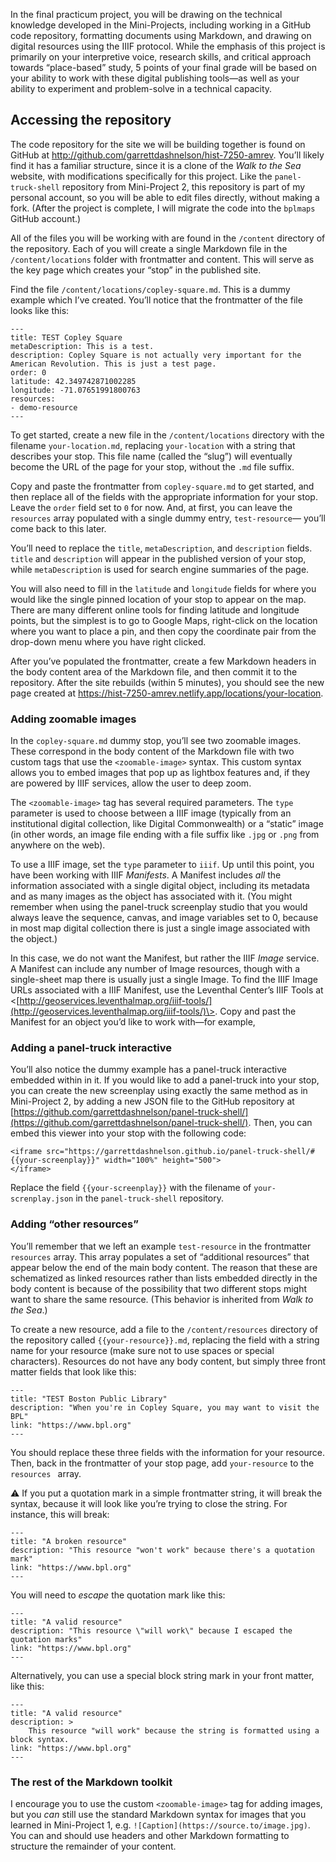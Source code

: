 In the final practicum project, you will be drawing on the technical knowledge developed in the Mini-Projects, including working in a GitHub code repository, formatting documents using Markdown, and drawing on digital resources using the IIIF protocol. While the emphasis of this project is primarily on your interpretive voice, research skills, and critical approach towards “place-based” study, 5 points of your final grade will be based on your ability to work with these digital publishing tools—as well as your ability to experiment and problem-solve in a technical capacity.

## Accessing the repository

The code repository for the site we will be building together is found on GitHub at <http://github.com/garrettdashnelson/hist-7250-amrev>. You’ll likely find it has a familiar structure, since it is a clone of the _Walk to the Sea_ website, with modifications specifically for this project. Like the `panel-truck-shell` repository from Mini-Project 2, this repository is part of my personal account, so you will be able to edit files directly, without making a fork. (After the project is complete, I will migrate the code into the `bplmaps` GitHub account.)
 
All of the files you will be working with are found in the `/content` directory of the repository. Each of you will create a single Markdown file in the `/content/locations` folder with frontmatter and content. This will serve as the key page which creates your “stop” in the published site.

Find the file `/content/locations/copley-square.md`. This is a dummy example which I’ve created. You’ll notice that the frontmatter of the file looks like this:

``` 
---
title: TEST Copley Square
metaDescription: This is a test.
description: Copley Square is not actually very important for the American Revolution. This is just a test page.
order: 0
latitude: 42.349742871002285
longitude: -71.07651991800763
resources:
- demo-resource
---
```

To get started, create a new file in the `/content/locations` directory with the filename `your-location.md`, replacing `your-location` with a string that describes your stop. This file name (called the “slug”) will eventually become the URL of the page for your stop, without the `.md` file suffix.

Copy and paste the frontmatter from `copley-square.md` to get started, and then replace all of the fields with the appropriate information for your stop. Leave the `order` field set to `0` for now. And, at first, you can leave the `resources` array populated with a single dummy entry, `test-resource`— you’ll come back to this later.

You’ll need to replace the `title`, `metaDescription`, and `description` fields. `title` and `description` will appear in the published version of your stop, while `metaDescription` is used for search engine summaries of the page.

You will also need to fill in the `latitude` and `longitude` fields for where you would like the single pinned location of your stop to appear on the map. There are many different online tools for finding latitude and longitude points, but the simplest is to go to Google Maps, right-click on the location where you want to place a pin, and then copy the coordinate pair from the drop-down menu where you have right clicked.

After you’ve populated the frontmatter, create a few Markdown headers in the body content area of the Markdown file, and then commit it to the repository. After the site rebuilds (within 5 minutes), you should see the new page created at <https://hist-7250-amrev.netlify.app/locations/your-location>. 

### Adding zoomable images

In the `copley-square.md` dummy stop, you’ll see two zoomable images. These correspond in the body content of the Markdown file with two custom tags that use the `<zoomable-image>` syntax. This custom syntax allows you to embed images that pop up as lightbox features and, if they are powered by IIIF services, allow the user to deep zoom.

The `<zoomable-image>` tag has several required parameters. The `type`  parameter is used to choose between a IIIF image (typically from an institutional digital collection, like Digital Commonwealth) or a “static” image (in other words, an image file ending with a file suffix like `.jpg` or `.png` from anywhere on the web). 

To use a IIIF image, set the `type` parameter to `iiif`. Up until this point, you have been working with IIIF _Manifests_. A Manifest includes _all_ the information associated with a single digital object, including its metadata and as many images as the object has associated with it. (You might remember when using the panel-truck screenplay studio that you would always leave the sequence, canvas, and image variables set to 0, because in most map digital collection there is just a single image associated with the object.)

In this case, we do not want the Manifest, but rather the IIIF _Image_ service. A Manifest can include any number of Image resources, though with a single-sheet map there is usually just a single Image. To find the IIIF Image URLs associated with a IIIF Manifest, use the Leventhal Center’s IIIF Tools at \<[http://geoservices.leventhalmap.org/iiif-tools/](http://geoservices.leventhalmap.org/iiif-tools/)\>. Copy and past the Manifest for an object you’d like to work with—for example, 
 
### Adding a panel-truck interactive

You’ll also notice the dummy example has a panel-truck interactive embedded within in it. If you would like to add a panel-truck into your stop, you can create the new screenplay using exactly the same method as in Mini-Project 2, by adding a new JSON file to the GitHub repository at [https://github.com/garrettdashnelson/panel-truck-shell/](https://github.com/garrettdashnelson/panel-truck-shell/). Then, you can embed this viewer into your stop with the following code:

```
<iframe src="https://garrettdashnelson.github.io/panel-truck-shell/#{{your-screenplay}}" width="100%" height="500">
</iframe>
```

Replace the field `{{your-screenplay}}` with the filename of `your-screnplay.json` in the `panel-truck-shell` repository.


### Adding “other resources” 

You’ll remember that we left an example `test-resource` in the frontmatter `resources` array. This array populates a set of “additional resources” that appear below the end of the main body content. The reason that these are schematized as linked resources rather than lists embedded directly in the body content is because of the possibility that two different stops might want to share the same resource. (This behavior is inherited from _Walk to the Sea_.) 

To create a new resource, add a file to the `/content/resources` directory of the repository called `{{your-resource}}.md`, replacing the field with a string name for your resource (make sure not to use spaces or special characters). Resources do not have any body content, but simply three front matter fields that look like this:

```
---
title: "TEST Boston Public Library"
description: "When you're in Copley Square, you may want to visit the BPL"
link: "https://www.bpl.org"
---
```

You should replace these three fields with the information for your resource. Then, back in the frontmatter of your stop page, add `your-resource` to the `resources ` array.

⚠️  If you put a quotation mark in a simple frontmatter string, it will break the syntax, because it will look like you’re trying to close the string. For instance, this will break:

```
---
title: "A broken resource"
description: "This resource "won't work" because there's a quotation mark"
link: "https://www.bpl.org"
---
```

You will need to _escape_ the quotation mark like this:

```
---
title: "A valid resource"
description: "This resource \"will work\" because I escaped the quotation marks"
link: "https://www.bpl.org"
---
```

Alternatively, you can use a special block string mark in your front matter, like this:

```
---
title: "A valid resource"
description: >
    This resource "will work" because the string is formatted using a block syntax.
link: "https://www.bpl.org"
---
```


### The rest of the Markdown toolkit

I encourage you to use the custom `<zoomable-image>` tag for adding images, but you _can_ still use the standard Markdown syntax for images that you learned in Mini-Project 1, e.g. `![Caption](https://source.to/image.jpg)`. You can and should use headers and other Markdown formatting to structure the remainder of your content.